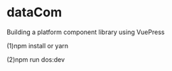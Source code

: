 # dataCom
Building a platform component library using VuePress

(1)npm install or yarn

(2)npm run dos:dev

<!-- URL：https://juejin.im/post/5aefc37a6fb9a07ab83df131 -->
